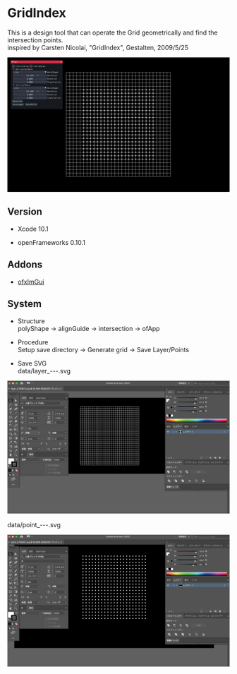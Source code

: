 # GridIndex

This is a design tool that can operate the Grid geometrically and find the intersection points.  
inspired by Carsten Nicolai, "GridIndex", Gestalten, 2009/5/25  

![sample](img/sample.png)

## Version
* Xcode 10.1

* openFrameworks 0.10.1

## Addons
* [ofxImGui](https://github.com/jvcleave/ofxImGui)  

## System
* Structure  
polyShape -> alignGuide -> intersection -> ofApp    

* Procedure  
Setup save directory -> Generate grid -> Save Layer/Points  

* Save SVG  
data/layer_---.svg  

![sample2](img/save_0.png)

data/point_---.svg  
 
![sample3](img/save_1.png)
